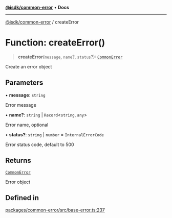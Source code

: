[**@isdk/common-error**](../README.md) • **Docs**

***

[@isdk/common-error](../globals.md) / createError

# Function: createError()

> **createError**(`message`, `name`?, `status`?): [`CommonError`](../classes/CommonError.md)

Create an error object

## Parameters

• **message**: `string`

Error message

• **name?**: `string` \| `Record`\<`string`, `any`\>

Error name, optional

• **status?**: `string` \| `number` = `InternalErrorCode`

Error status code, default to 500

## Returns

[`CommonError`](../classes/CommonError.md)

Error object

## Defined in

[packages/common-error/src/base-error.ts:237](https://github.com/isdk/common-error.js/blob/f7578a9ecd75a483a24a80a8e96a99303c1ef148/src/base-error.ts#L237)
